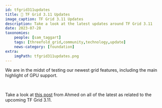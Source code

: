 ```yaml
---
id: tfgrid311updates
title: 📰 TF Grid 3.11 Updates
image_caption: TF Grid 3.11 Updates
description: Take a look at the latest updates around TF Grid 3.11
date: 2023-07-28
taxonomies:
    people: [sam_taggart]
    tags: [threefold_grid,community,technology,update]
    news-category: [foundation]
extra:
    imgPath: tfgrid311updates.png
---
```


We are in the midst of testing our newest grid features, including the main highlight of GPU support.

<br/>

Take a look at [this post](https://forum.threefold.io/t/3-11-updates-july-27/4028) from Ahmed on all of the latest as related to the upcoming TF Grid 3.11.